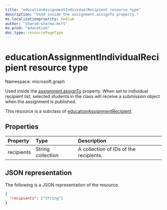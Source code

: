 ```yaml
---
title: "educationAssignmentIndividualRecipient resource type"
description: "Used inside the assignment.assignTo property."
ms.localizationpriority: medium
author: "sharad-sharma-msft"
ms.prod: "education"
doc_type: resourcePageType
---
```


# educationAssignmentIndividualRecipient resource type

Namespace: microsoft.graph

Used inside the [assignment.assignTo](educationassignment.md) property. When set to individual recipient list, selected students in the class will 
receive a submission object when the assignment is published.

This resource is a subclass of [educationAssignmentRecipient](educationassignmentrecipient.md).

## Properties
| Property	   | Type	|Description|
|:---------------|:--------|:----------|
|recipients|String collection|A collection of IDs of the recipients.|

## JSON representation

The following is a JSON representation of the resource.

<!-- {
  "blockType": "resource",
  "optionalProperties": [

  ],
  "@odata.type": "microsoft.graph.educationAssignmentIndividualRecipient"
}-->

```json
{
  "recipients": ["String"]
}

```

<!-- uuid: 8fcb5dbc-d5aa-4681-8e31-b001d5168d79
2015-10-25 14:57:30 UTC -->
<!--
{
  "type": "#page.annotation",
  "description": "educationAssignmentIndividualRecipient resource",
  "keywords": "",
  "section": "documentation",
  "tocPath": "",
  "suppressions": []
}
-->


